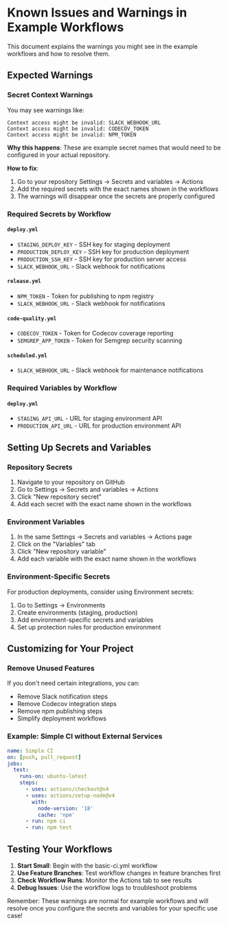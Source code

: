 # Known Issues and Warnings in Example Workflows

This document explains the warnings you might see in the example workflows and how to resolve them.

## Expected Warnings

### Secret Context Warnings

You may see warnings like:
```
Context access might be invalid: SLACK_WEBHOOK_URL
Context access might be invalid: CODECOV_TOKEN
Context access might be invalid: NPM_TOKEN
```

**Why this happens**: These are example secret names that would need to be configured in your actual repository.

**How to fix**: 
1. Go to your repository Settings → Secrets and variables → Actions
2. Add the required secrets with the exact names shown in the workflows
3. The warnings will disappear once the secrets are properly configured

### Required Secrets by Workflow

#### `deploy.yml`
- `STAGING_DEPLOY_KEY` - SSH key for staging deployment
- `PRODUCTION_DEPLOY_KEY` - SSH key for production deployment  
- `PRODUCTION_SSH_KEY` - SSH key for production server access
- `SLACK_WEBHOOK_URL` - Slack webhook for notifications

#### `release.yml`
- `NPM_TOKEN` - Token for publishing to npm registry
- `SLACK_WEBHOOK_URL` - Slack webhook for notifications

#### `code-quality.yml`
- `CODECOV_TOKEN` - Token for Codecov coverage reporting
- `SEMGREP_APP_TOKEN` - Token for Semgrep security scanning

#### `scheduled.yml`
- `SLACK_WEBHOOK_URL` - Slack webhook for maintenance notifications

### Required Variables by Workflow

#### `deploy.yml`
- `STAGING_API_URL` - URL for staging environment API
- `PRODUCTION_API_URL` - URL for production environment API

## Setting Up Secrets and Variables

### Repository Secrets
1. Navigate to your repository on GitHub
2. Go to Settings → Secrets and variables → Actions
3. Click "New repository secret"
4. Add each secret with the exact name shown in the workflows

### Environment Variables
1. In the same Settings → Secrets and variables → Actions page
2. Click on the "Variables" tab
3. Click "New repository variable"
4. Add each variable with the exact name shown in the workflows

### Environment-Specific Secrets
For production deployments, consider using Environment secrets:
1. Go to Settings → Environments
2. Create environments (staging, production)
3. Add environment-specific secrets and variables
4. Set up protection rules for production environment

## Customizing for Your Project

### Remove Unused Features
If you don't need certain integrations, you can:
- Remove Slack notification steps
- Remove Codecov integration steps
- Remove npm publishing steps
- Simplify deployment workflows

### Example: Simple CI without External Services
```yaml
name: Simple CI
on: [push, pull_request]
jobs:
  test:
    runs-on: ubuntu-latest
    steps:
      - uses: actions/checkout@v4
      - uses: actions/setup-node@v4
        with:
          node-version: '18'
          cache: 'npm'
      - run: npm ci
      - run: npm test
```

## Testing Your Workflows

1. **Start Small**: Begin with the basic-ci.yml workflow
2. **Use Feature Branches**: Test workflow changes in feature branches first
3. **Check Workflow Runs**: Monitor the Actions tab to see results
4. **Debug Issues**: Use the workflow logs to troubleshoot problems

Remember: These warnings are normal for example workflows and will resolve once you configure the secrets and variables for your specific use case!
